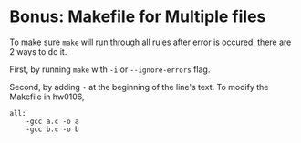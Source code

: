 # Bonus: Makefile for Multiple files

To make sure `make` will run through all rules after error is occured, there are 2 ways to do it.

First, by running `make` with `-i` or `--ignore-errors` flag.

Second, by adding `-` at the beginning of the line's text. To modify the Makefile in hw0106,

```
all:
	-gcc a.c -o a
	-gcc b.c -o b
```

